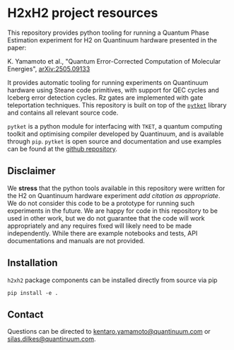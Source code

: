 
H2xH2 project resources
=======================

This repository provides python tooling for running a Quantum Phase Estimation experiment for H2 on Quantinuum hardware presented in the paper:

K. Yamamoto et al., "Quantum Error-Corrected Computation of Molecular Energies", [arXiv:2505.09133](https://arxiv.org/abs/2505.09133)

It provides automatic tooling for running experiments on Quantinuum hardware using Steane code primitives, with support for QEC cycles and Iceberg error detection cycles. Rz gates are implemented with gate teleportation techniques. This repository is built on top of the [`pytket`](https://tket.quantinuum.com/api-docs/) library and contains all relevant source code.

`pytket` is a python module for interfacing with `TKET`, a quantum computing toolkit and optimising compiler developed by Quantinuum, and is available through `pip`. `pytket` is open source and documentation and use examples can be found at the [github repository](https://github.com/CQCL/pytket). <br>

## Disclaimer

We **stress** that the python tools available in this repository were written for the H2 on Quantinuum hardware experiment *add citation as appropriate*. We do not consider this code to be a prototype for running such experiments in the future. We are happy for code in this repository to be used in other work, but we do not guarantee that the code will work appropriately and any requires fixed will likely need to be made independently. While there are example notebooks and tests, API documentations and manuals are not provided.

## Installation

`h2xh2` package components can be installed directly from source via pip
```
pip install -e .
```

## Contact

Questions can be directed to <kentaro.yamamoto@quantinuum.com> or <silas.dilkes@quantinuum.com>.

